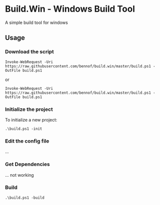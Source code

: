 # Build.Win - Windows Build Tool

A simple build tool for windows

## Usage

### Download the script

```
Invoke-WebRequest -Uri https://raw.githubusercontent.com/bennof/build.win/master/build.ps1 -OutFile build.ps1
```

or 

```
Invoke-WebRequest -Uri https://raw.githubusercontent.com/bennof/build.win/master/build.ps1 -OutFile build.ps1
```

### Initialize the project

To initialize a new project:
```
.\build.ps1 -init
```

### Edit the config file

...

### Get Dependencies

... not working

### Build 
```
.\build.ps1 -build
```
